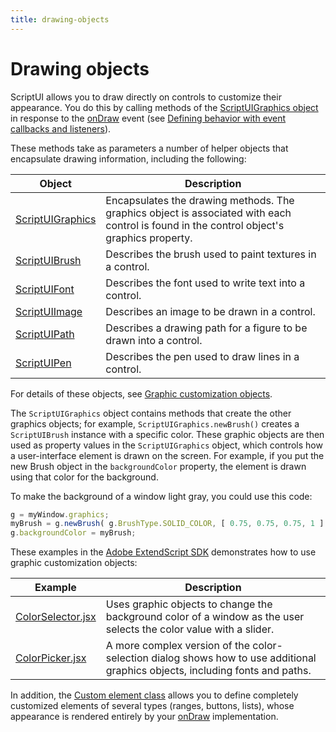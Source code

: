 ```yaml
---
title: drawing-objects
---
```

# Drawing objects

ScriptUI allows you to draw directly on controls to customize their appearance. You do this by calling methods of the [ScriptUIGraphics object](graphic-customization-objects.md#scriptuigraphics-object) in response to the [onDraw](control-objects.md#ondraw) event (see [Defining behavior with event callbacks and listeners](../defining-behavior-with-event-callbacks-and-listeners)).

These methods take as parameters a number of helper objects that encapsulate drawing information, including the following:

|                                     Object                                     |                                                                Description                                                                |
| ------------------------------------------------------------------------------ | ----------------------------------------------------------------------------------------------------------------------------------------- |
| [ScriptUIGraphics](./graphic-customization-objects.md#scriptuigraphics-object) | Encapsulates the drawing methods. The graphics object is associated with each control is found in the control object's graphics property. |
| [ScriptUIBrush](./graphic-customization-objects.md#scriptuibrush-object)       | Describes the brush used to paint textures in a control.                                                                                  |
| [ScriptUIFont](./graphic-customization-objects.md#scriptuifont-object)         | Describes the font used to write text into a control.                                                                                     |
| [ScriptUIImage](./graphic-customization-objects.md#scriptuiimage-object)       | Describes an image to be drawn in a control.                                                                                              |
| [ScriptUIPath](./graphic-customization-objects.md#scriptuipath-object)         | Describes a drawing path for a figure to be drawn into a control.                                                                         |
| [ScriptUIPen](./graphic-customization-objects.md#scriptuipen-object)           | Describes the pen used to draw lines in a control.                                                                                        |

For details of these objects, see [Graphic customization objects](.././graphic-customization-objects).

The `ScriptUIGraphics` object contains methods that create the other graphics objects; for example, `ScriptUIGraphics.newBrush()` creates a `ScriptUIBrush` instance with a specific color. These graphic objects are then used as property values in the `ScriptUIGraphics` object, which controls how a user-interface element is drawn on the screen. For example, if you put the new Brush object in the `backgroundColor` property, the element is drawn using that color for the background.

To make the background of a window light gray, you could use this code:

```javascript
g = myWindow.graphics;
myBrush = g.newBrush( g.BrushType.SOLID_COLOR, [ 0.75, 0.75, 0.75, 1 ] );
g.backgroundColor = myBrush;
```

These examples in the [Adobe ExtendScript SDK](https://github.com/Adobe-CEP/CEP-Resources/tree/master/ExtendScript-Toolkit) demonstrates how to use graphic customization objects:

|                                                                Example                                                                |                                                          Description                                                          |
| ------------------------------------------------------------------------------------------------------------------------------------- | ----------------------------------------------------------------------------------------------------------------------------- |
| [ColorSelector.jsx](https://github.com/Adobe-CEP/CEP-Resources/blob/master/ExtendScript-Toolkit/Samples/javascript/ColorSelector.jsx) | Uses graphic objects to change the background color of a window as the user selects the color value with a slider.            |
| [ColorPicker.jsx](https://github.com/Adobe-CEP/CEP-Resources/blob/master/ExtendScript-Toolkit/Samples/javascript/ColorPicker.jsx)     | A more complex version of the color-selection dialog shows how to use additional graphics objects, including fonts and paths. |

In addition, the [Custom element class](./graphic-customization-objects.md#custom-element-class) allows you to define completely customized elements of several types (ranges, buttons, lists), whose appearance is rendered entirely by your [onDraw](control-objects.md#ondraw) implementation.
